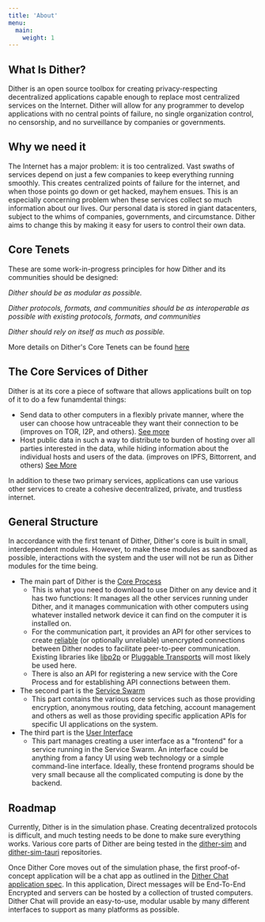```yaml
---
title: 'About'
menu:
  main:
    weight: 1
---
```


## What Is Dither?
Dither is an open source toolbox for creating privacy-respecting decentralized applications capable enough to replace most centralized services on the Internet. Dither will allow for any programmer to develop applications with no central points of failure, no single organization control, no censorship, and no surveillance by companies or governments.

## Why we need it
The Internet has a major problem: it is too centralized. Vast swaths of services depend on just a few companies to keep everything running smoothly. This creates centralized points of failure for the internet, and when those points go down or get hacked, mayhem ensues. This is an especially concerning problem when these services collect so much information about our lives. Our personal data is stored in giant datacenters, subject to the whims of companies, governments, and circumstance. Dither aims to change this by making it easy for users to control their own data.

## Core Tenets
These are some work-in-progress principles for how Dither and its communities should be designed:

*Dither should be as modular as possible.*

*Dither protocols, formats, and communities should be as interoperable as possible with existing protocols, formats, and communities*

*Dither should rely on itself as much as possible.*

More details on Dither's Core Tenets can be found [here](docs/dither.html#core-tenants)

## The Core Services of Dither
Dither is at its core a piece of software that allows applications built on top of it to do a few funamdental things:
 - Send data to other computers in a flexibly private manner, where the user can choose how untraceable they want their connection to be (improves on TOR, I2P, and others). [See more](docs/dither/routing/distance-based-routing.html)
 - Host public data in such a way to distribute to burden of hosting over all parties interested in the data, while hiding information about the individual hosts and users of the data. (improves on IPFS, Bittorrent, and others) [See More](docs/dither/routing/directional-trail-search.html)

In addition to these two primary services, applications can use various other services to create a cohesive decentralized, private, and trustless internet. 

## General Structure

In accordance with the first tenant of Dither, Dither's core is built in small, interdependent modules. However, to make these modules as sandboxed as possible, interactions with the system and the user will not be run as Dither modules for the time being.

 - The main part of Dither is the [Core Process](docs/dither.html#core-process)
   - This is what you need to download to use Dither on any device and it has two functions: It manages all the other services running under Dither, and it manages communication with other computers using whatever installed network device it can find on the computer it is installed on.
   - For the communication part, it provides an API for other services to create [reliable](https://en.wikipedia.org/wiki/Reliability_(computer_networking)) (or optionally unreliable) unencrypted connections between Dither nodes to facilitate peer-to-peer communication. Existing libraries like [libp2p](https://libp2p.io) or [Pluggable Transports](https://www.pluggabletransports.info/) will most likely be used here.
   - There is also an API for registering a new service with the Core Process and for establishing API connections between them.
 - The second part is the [Service Swarm](docs/dither.html#service-swarm)
   - This part contains the various core services such as those providing encryption, anonymous routing, data fetching, account management and others as well as those providing specific application APIs for specific UI applications on the system.
 - The third part is the [User Interface](docs/dither.html#user-interface)
   - This part manages creating a user interface as a "frontend" for a service running in the Service Swarm. An interface could be anything from a fancy UI using web technology or a simple command-line interface. Ideally, these frontend programs should be very small because all the complicated computing is done by the backend.

## Roadmap

Currently, Dither is in the simulation phase. Creating decentralized protocols is difficult, and much testing needs to be done to make sure everything works. Various core parts of Dither are being tested in the 
[dither-sim](https://github.com/libdither/dither-sim) and 
[dither-sim-tauri](https://github.com/zyansheep/dither-sim-tauri) repositories.

Once Dither Core moves out of the simulation phase, the first proof-of-concept application will be a chat app as outlined in the [Dither Chat application spec](docs/applications/dither-chat.html). In this application, Direct messages will be End-To-End Encrypted and servers can be hosted by a collection of trusted computers. Dither Chat will provide an easy-to-use, modular usable by many different interfaces to support as many platforms as possible.